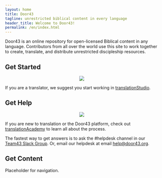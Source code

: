 ```yaml
---
layout: home
title: Door43
tagline: unrestricted biblical content in every language
header_title: Welcome to Door43!
permalink: /en/index.html
---
```


Door43 is an online repository for open-licensed Biblical content in any language. Contributors from all over the world use this site to work together to create, translate, and distribute unrestricted discipleship resources.


## Get Started

<center><a href="https://unfoldingword.org/ts/" target="_blank"><img src="/assets/img/icons/icon-ts.png"></a></center>

If you are a translator, we suggest you start working in [translationStudio][ts].


## Get Help

<center><a href="https://unfoldingword.org/academy/" target="_blank"><img src="/assets/img/icons/icon-ta.png"></a></center>

If you are new to translation or the Door43 platform, check out [translationAcademy][ta] to learn all about the process.

The fastest way to get answers is to ask the #helpdesk channel in our [Team43 Slack Group][slack].  Or, email our helpdesk at email [help@door43.org][help-mail].

## Get Content

Placeholder for navigation.


[help-mail]: mailto:help@door43.org "help@door43.org"
[slack]: http://ufw.io/team43 "Team43 Slack"
[ta]: https://unfoldingword.org/academy/ "translationAcademy"
[ts]: https://unfoldingword.org/ts/ "translationStudio"
